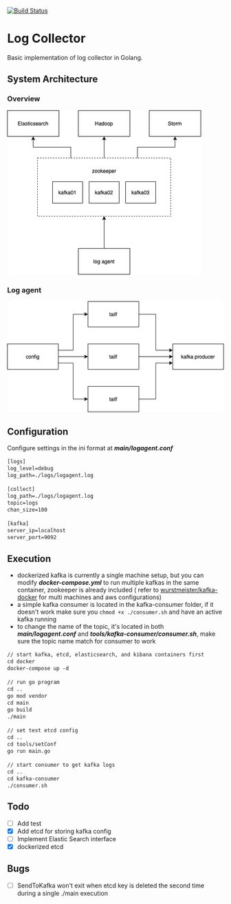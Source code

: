 [![Build Status](https://travis-ci.com/jameshih/gologger.svg?branch=master)](https://travis-ci.com/jameshih/gologger)

# Log Collector

Basic implementation of log collector in Golang.

## System Architecture

### Overview

![overview](./diagrams/architecture.png)

### Log agent

![log agent](./diagrams/log_agent_setup.png)

## Configuration

Configure settings in the ini format at **_main/logagent.conf_**

```
[logs]
log_level=debug
log_path=./logs/logagent.log

[collect]
log_path=./logs/logagent.log
topic=logs
chan_size=100

[kafka]
server_ip=localhost
server_port=9092
```

## Execution

- dockerized kafka is currently a single machine setup, but you can modify **_docker-compose.yml_** to run multiple kafkas in the same container, zookeeper is already included ( refer to [wurstmeister/kafka-docker](https://github.com/wurstmeister/kafka-docker) for multi machines and aws configurations)
- a simple kafka consumer is located in the kafka-consumer folder, if it doesn't work make sure you <code>chmod +x ./consumer.sh</code> and have an active kafka running
- to change the name of the topic, it's located in both **_main/logagent.conf_** and **_tools/kafka-consumer/consumer.sh_**, make sure the topic name match for consumer to work

```
// start kafka, etcd, elasticsearch, and kibana containers first
cd docker
docker-compose up -d

// run go program
cd ..
go mod vendor
cd main
go build
./main

// set test etcd config
cd ..
cd tools/setConf
go run main.go

// start consumer to get kafka logs
cd ..
cd kafka-consumer
./consumer.sh
```

## Todo

- [ ] Add test
- [x] Add etcd for storing kafka config
- [ ] Implement Elastic Search interface
- [x] dockerized etcd

## Bugs

- [ ] SendToKafka won't exit when etcd key is deleted the second time during a single ./main execution
